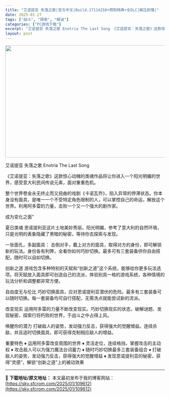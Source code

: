 ```yaml
---
title: "艾诺提亚 失落之歌|官方中文|Build.17114258+预购特典+全DLC|解压即撸|"
date: 2025-01-27
tags: ["战斗", "探索", "解谜"]
categories: ["PC游戏下载"]
excerpt: "艾诺提亚 失落之歌 Enotria The Last Song 《艾诺提亚：失落之歌》这款惊心动魄的类魂作品将让你进入一个阳光明媚的世界，感受意大利民间传说元素，面对重重危机。 整个世界卷金永无终止而又扭曲的戏剧《卡诺瓦乔》，陷入异常的停滞状态。你本身没有面具，是唯一一个不受特定角色限制的人，可以掌&hellip;"
layout: post
---
```


<img class="aligncenter size-full wp-image-109609" src="https://sky.sfcrom.com/wp-content/uploads/2025/01/202501271353475.webp" alt="" width="616" height="353" />

艾诺提亚 失落之歌 Enotria The Last Song

《艾诺提亚：失落之歌》这款惊心动魄的类魂作品将让你进入一个阳光明媚的世界，感受意大利民间传说元素，面对重重危机。

整个世界卷金永无终止而又扭曲的戏剧《卡诺瓦乔》，陷入异常的停滞状态。你本身没有面具，是唯一一个不受特定角色限制的人，可以掌控自己的命运，解放这个世界。利用阿多雷的力量，击败一个又一个强大的剧作家。

成为变化之面”

夏日类魂
恩诺提利亚这片土地美妙秀丽，阳光明媚，参考了意大利的自然环境，只是光明的表象隐藏了黑暗的秘密，等待你去探索与发现。

一张面孔，多副面具：
击倒对手，戴上对方的面具，取得对方的身份，即可解锁新的玩法。身份各有利弊，全看你如何巧妙切换。最多可有三套装备供你自由搭配，随时可以自如切换。

创新之道
游戏包含多种特别的天赋和“创新之道”这个系统，能够给你更多玩法选项。将天赋放入面具即可创造自己的流派，体验别具一格的游戏系统，各种情境的玩法分析和调整都非常方便。

自由度无与伦比
巧妙切换面具，应对恩诺提利亚潜伏的危险。最多有三套装备可以随时切换。每一套装备均可自行搭配，无需洗点就能尝试新的流派。

改变现实
运用阿多雷的力量不断改变现实。巧妙切换现实的状态，破解谜题、发现秘密，探索行将朽败的世界，于战斗之中占得上风。

唤醒你的潜力
打破敌人的姿势，发动强力反击，获得强大的觉醒增益。连续杀敌，并且适时切换面具，即可获得克制相应敌人的增益。

重要特色
♦ 运用阿多雷改变周围的世界
♦ 灵活走位，连续格挡，掌握攻击的主动权
♦ 攻击敌人可以为强力魔法台词蓄力
♦ 随时巧妙切换最多三套装备组合
♦ 打破敌人的姿势，发动强力反击，获得强大的觉醒增益
♦ 发现恩诺提利亚的秘密，获得“灵感”，解锁“创新之道”上的被动效果

---
📖 **下载地址/原文地址：** 本文最初发布于我的博客网站：[https://sky.sfcrom.com/2025/01/109612](https://sky.sfcrom.com/2025/01/109612)
